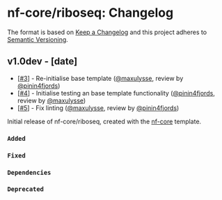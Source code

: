 # nf-core/riboseq: Changelog

The format is based on [Keep a Changelog](https://keepachangelog.com/en/1.0.0/)
and this project adheres to [Semantic Versioning](https://semver.org/spec/v2.0.0.html).

## v1.0dev - [date]

- [[#3](https://github.com/nf-core/riboseq/pull/3)] - Re-initialise base template ([@maxulysse](https://github.com/maxulysse), review by [@pinin4fjords](https://github.com/pinin4fjords))
- [[#4](https://github.com/nf-core/riboseq/pull/4)] - Initialise testing an base template functionality ([@pinin4fjords](https://github.com/pinin4fjords), review by [@maxulysse](https://github.com/maxulysse))
- [[#5](https://github.com/nf-core/riboseq/pull/5)] - Fix linting ([@maxulysse](https://github.com/maxulysse), review by [@pinin4fjords](https://github.com/pinin4fjords))

Initial release of nf-core/riboseq, created with the [nf-core](https://nf-co.re/) template.

### `Added`

### `Fixed`

### `Dependencies`

### `Deprecated`
